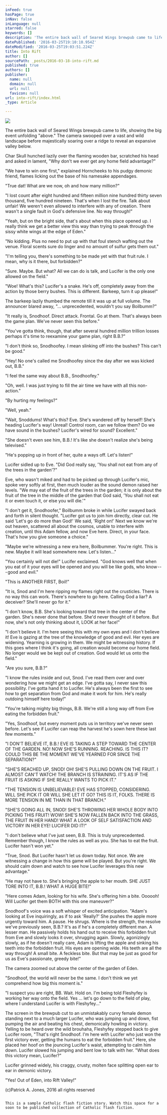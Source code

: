 ```yaml
---
inFeed: true
hasPage: true
inNav: false
inLanguage: null
starred: false
keywords: []
description: 'The entire back wall of Seared Wings brewpub came to life, showing the big event unfolding “above.” The camera swooped over a vast and wild landscape before majestically soaring over a ridge to reveal an expansive valley below.'
datePublished: '2016-03-25T19:10:10.954Z'
dateModified: '2016-03-25T19:03:51.224Z'
title: Into Rift
author: []
sourcePath: _posts/2016-03-18-into-rift.md
published: true
authors: []
publisher:
  name: null
  domain: null
  url: null
  favicon: null
url: into-rift/index.html
_type: Article

---
```

![](https://the-grid-user-content.s3-us-west-2.amazonaws.com/08c7c304-4ac3-439a-a744-d6d0fcf701a5.jpg)

The entire back wall of Seared Wings brewpub came to life, showing the big event unfolding "above." The camera swooped over a vast and wild landscape before majestically soaring over a ridge to reveal an expansive valley below.

Char Skull hunched lazily over the flaming wooden bar, scratched his head and asked in lament, "Why don't we ever get any home field advantage?"

"We have to win one first," explained Horncheeks to his pudgy demonic friend, flames licking out the base of his namesake appendages.

"True dat! What are we now, oh and how many million?"

"I lost count after eight hundred and fifteen million nine hundred thirty seven thousand, five hundred nineteen. That's when I lost the fire. Talk about unfair! We weren't even allowed to interfere with any of creation. There wasn't a single fault in God's defensive line. No way through!"

"Yeah, but on the bright side, that's about when this place opened up. I really think we get a better view this way than trying to peak through the sissy white wings at the edge of Eden."

"No kidding. Plus no need to put up with that foul stench wafting out the venue. Floral scents sure do linger and no amount of sulfur gets them out."

"I'm telling you, there's something to be made yet with that fruit rule. I mean, why is it there, but forbidden?"

"Sure. Maybe. But what? All we can do is talk, and Lucifer is the only one allowed on the field."

"Woe! What's this? Lucifer's a snake. He's off, completely away from the action by those berry bushes. This is different. Barkeep, turn it up please!"

The barkeep lazily thumbed the remote till it was up at full volume. The announcer blared away, "... unprecedented, wouldn't you say Boilbumm?"

"It really is, Snodhoof. Direct attack. Frontal. Go at them. That's always been the game plan. We've never seen this before."

"You've gotta think, though, that after several hundred million trillion losses perhaps it's time to reexamine your game plan, right B.B.?"

"I don't think so, Snodhoofey. I mean slinking off into the bushes? This can't be good."

"Hey! No one's called me Snodhoofey since the day after we was kicked out, B.B."

"I feel the same way about B.B., Snodhoofey."

"Oh, well. I was just trying to fill the air time we have with all this non-action."

"By hurting my feelings?"

"Well, yeah."

"Wait, Snoddums! What's this? Eve. She's wandered off by herself! She's heading Lucifer's way! Unreal! Control room, can we follow them? Do we have sound in the bushes? Lucifer's wired for sound? Excellent."

"She doesn't even see him, B.B.! It's like she doesn't realize she's being televised."

"He's popping up in front of her, quite a ways off. Let's listen!"

Lucifer sidled up to Eve. "Did God really say, 'You shall not eat from any of the trees in the garden'?"

Eve, who wasn't miked and had to be picked up through Lucifer's mic, spoke very softly at first, then much louder as the sound demon raised her levels. "We may eat of the fruit of the trees in the garden; it is only about the fruit of the tree in the middle of the garden that God said, 'You shall not eat it or even touch it, or else you will die.'"

"I don't get it, Snodhoofer," Boilbumm broke in while Lucifer swayed back and forth in silent thought. "Lucifer got us to join him directly, clear cut. He said 'Let's go do more than God!' We said, 'Right on!' Next we know we're out heaven, scattered all about the cosmos, unable to interfere with creation, until this Adam fellow, and now Eve here. Direct, in your face. That's how you give someone a choice."

"Maybe we're witnessing a new era here, Boilbummer. You're right. This is new. Maybe it will lead somewhere new. Let's listen..."

"You certainly will not die!" Lucifer exclaimed. "God knows well that when you eat of it your eyes will be opened and you will be like gods, who know --- good and evil."

"This is ANOTHER FIRST, Boil!"

"It is, Snod and I'm here ripping my flames right out the crusticles. There is no way this can work. There's nowhere to go here. Calling God a liar? A deceiver? She'll never go for it."

"I don't know, B.B. She's looking toward that tree in the center of the garden. She's never done that before. She'd never thought of it before. But now, she's not only thinking about it, LOOK at her face!"

"I don't believe it. I'm here seeing this with my own eyes and I don't believe it! Eve is gazing at the tree of the knowledge of good and evil. Her eyes are widening. Yearning is growing in them. We might be witnessing history. If this goes where I think it's going, all creation would become our home field. No longer would we be kept out of creation. God would let us onto the field."

"Are you sure, B.B.?"

"I know the rules inside and out, Snod. I've read them over and over wondering how we might get an edge. I've gotta say, I never saw this possibility. I've gotta hand it to Lucifer. He's always been the first to see how to get separation from God and make it work for him. He's really outdoing himself here today!"

"You're talking mighty big things, B.B. We're still a long way off from Eve eating the forbidden fruit."

"Yes, Snodhoof, but every moment puts us in territory we've never seen before. Let's see if Lucifer can reap the harvest he's sown here these last few moments."

"I DON'T BELIEVE IT, B.B.! EVE IS TAKING A STEP TOWARD THE CENTER OF THE GARDEN. NO! NOW SHE'S RUNNING. REACHING. IS THIS IT? COULD THIS BE THE MOMENT WE'VE YEARNED FOR SINCE THE SEPARATION?"

"SHE'S REACHED UP, SNOD! OH! SHE'S PULLING DOWN ON THE FRUIT. I ALMOST CAN'T WATCH! THE BRANCH IS STRAINING. IT'S AS IF THE FRUIT IS ASKING IF SHE REALLY WANTS TO PICK IT."

"THE TENSION IS UNBELIEVABLE! EVE HAS STOPPED, CONSIDERING. WILL SHE PICK IT OR WILL SHE LET IT GO? THIS IS IT, FOLKS. THERE IS MORE TENSION IN ME THAN IN THAT BRANCH."

"SHE'S GOING ALL IN, SNOD! SHE'S THROWING HER WHOLE BODY INTO PICKING THIS FRUIT! WOW! SHE'S NOW FALLEN BACK INTO THE GRASS, THE FRUIT IN HER HAND! WHAT A LOOK OF SELF SATISFACTION AND VICTORY IN HER EYE! LUCIFER DID IT!"

"I don't believe what I've just seen, B.B. This is truly unprecedented. Remember though, I know the rules as well as you. She has to eat the fruit. Lucifer hasn't won yet."

"True, Snod. But Lucifer hasn't let us down today. Not once. We are witnessing a change in how this game will be played. But you're right. We should calm down and watch to see how Lucifer leverages this new advantage."

"He may not have to. She's bringing the apple to her mouth. SHE JUST TORE INTO IT, B.B.! WHAT A HUGE BITE!"

"Here comes Adam, looking for his wife. She's offering him a bite. Oooooh! Will Lucifer get them BOTH with this one maneuver?"

Snodhoof's voice was a soft whisper of excited anticipation. "Adam's looking at Eve inquiringly, as if to ask 'Really?' She pushes the apple more urgently toward him. A pause. He shrugs. Where is the strength, the resolve we've previously seen, B.B.? It's as if he's a completely different man. A lesser man. He passively holds his hand out to receive this forbidden fruit from Eve and slowly looks it over, shrugging again. Slowly, agonizingly slowly, as if he doesn't really care, Adam is lifting the apple and sinking his teeth into the forbidden fruit. His eyes are opening wide. His teeth are all the way through! A small bite. A feckless bite. But that may be just as good for us as Eve's passionate, greedy bite!"

The camera zoomed out above the center of the garden of Eden.

"Snodhoof, the world will never be the same. I don't think we yet comprehend how big this moment is."

"I suspect you are right, BB. Wait. Hold on. I'm being told Fleshyfey is working her way onto the field. Yes ... let's go down to the field of play, where I understand Lucifer is with Fleshyfey..."

The screen in the brewpub cut to an unmistakably curvy female demon standing next to a much larger Lucifer, who was jumping up and down, fist pumping the air and beating his chest, demonically howling in victory. Yelling to be heard over the wild brouhaha, Fleshyfey stepped back to give Lucifer room, "That's right Snodhoof. I'm here with Lucifer who just won the first victory ever, getting the humans to eat the forbidden fruit." Here, she placed her hoof on the jouncing Lucifer's waist, attempting to calm him down. Lucifer slowed his jumping and bent low to talk with her. "What does this victory mean, Lucifer?"

Lucifer grinned widely, his craggy, crusty, molten face splitting open ear to ear in demonic victory.

"Yes! Out of Eden, into Rift Valley!"

(c)Patrick A. Jones, 2016 all rights reserved

~~~

This is a sample Catholic flash fiction story. Watch this space for a soon to be published collection of Catholic flash fiction.
